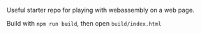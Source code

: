 Useful starter repo for playing with webassembly on a web page.

Build with `npm run build`, then open `build/index.html`
